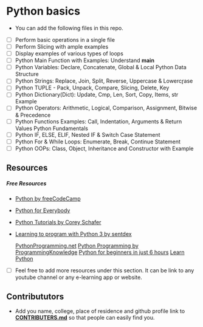 # Python basics

- You can add the following files in this repo.
- [ ] Perform basic operations in a single file
- [ ] Perform Slicing with ample examples
- [ ] Display examples of various types of loops
- [ ] Python Main Function with Examples: Understand __main__
- [ ]	Python Variables: Declare, Concatenate, Global & Local
Python Data Structure
- [ ] 	Python Strings: Replace, Join, Split, Reverse, Uppercase & Lowercr̥ase
- [ ] 	Python TUPLE - Pack, Unpack, Compare, Slicing, Delete, Key
- [ ] 	Python Dictionary(Dict): Update, Cmp, Len, Sort, Copy, Items, str Example
- [ ] 	Python Operators: Arithmetic, Logical, Comparison, Assignment, Bitwise & Precedence
- [ ] 	Python Functions Examples: Call, Indentation, Arguments & Return Values
Python Fundamentals
- [ ] 	Python IF, ELSE, ELIF, Nested IF & Switch Case Statement
- [ ] 	Python For & While Loops: Enumerate, Break, Continue Statement
- [ ] 	Python OOPs: Class, Object, Inheritance and Constructor with Example

## Resources

##### Free Resources
- [Python by freeCodeCamp](https://www.youtube.com/watch?v=rfscVS0vtbw)
- [Python for Everybody](https://www.youtube.com/watch?v=8DvywoWv6fI )
- [Python Tutorials by Corey Schafer](https://www.youtube.com/watch?v=YYXdXT2l-Gg&list=PL-osiE80TeTt2d9bfVyTiXJA-UTHn6WwU)

- [Learning to program with Python 3 by sentdex](https://www.youtube.com/watch?v=eXBD2bB9-RA&list=PLQVvvaa0QuDeAams7fkdcwOGBpGdHpXln)

  [PythonProgramming.net](https://www.youtube.com/watch?v=oVp1vrfL_w4&list=PLQVvvaa0QuDe8XSftW-RAxdo6OmaeL85M)
  [Python Programming by ProgrammingKnowledge](https://www.youtube.com/watch?v=41qgdwd3zAg&list=PLS1QulWo1RIaJECMeUT4LFwJ-ghgoSH6n)
  [Python for beginners in just 6 hours](https://www.youtube.com/watch?v=_uQrJ0TkZlc)
  [Learn Python](https://www.learnpython.org/)


- [ ] Feel free to add more resources under this section. It can be link to any youtube channel or any e-learning app or website.


## Contribututors
- Add you name, college, place of residence and github profile link to **[CONTRIBUTERS.md](https://github.com/hr21/DataQuest/blob/master/CONTRIBUTERS.md)** so that people can easily find you.
